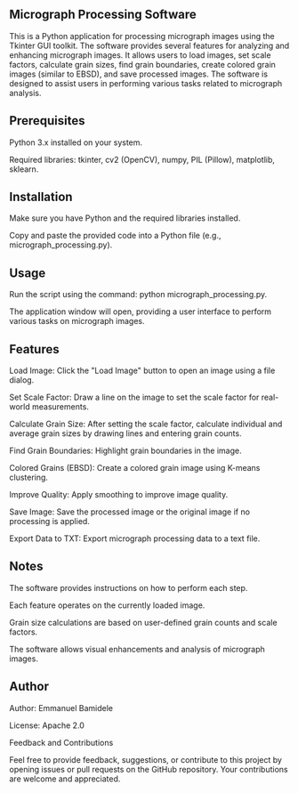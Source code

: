 ## Micrograph Processing Software
This is a Python application for processing micrograph images using the Tkinter GUI toolkit. The software provides several features for analyzing and enhancing micrograph images. It allows users to load images, set scale factors, calculate grain sizes, find grain boundaries, create colored grain images (similar to EBSD), and save processed images. The software is designed to assist users in performing various tasks related to micrograph analysis.

## Prerequisites

Python 3.x installed on your system.

Required libraries: tkinter, cv2 (OpenCV), numpy, PIL (Pillow), matplotlib, sklearn.

## Installation

Make sure you have Python and the required libraries installed.

Copy and paste the provided code into a Python file (e.g., micrograph_processing.py).

## Usage

Run the script using the command: python micrograph_processing.py.

The application window will open, providing a user interface to perform various tasks on micrograph images.

## Features

Load Image: Click the "Load Image" button to open an image using a file dialog.

Set Scale Factor: Draw a line on the image to set the scale factor for real-world measurements.

Calculate Grain Size: After setting the scale factor, calculate individual and average grain sizes by drawing lines and entering grain counts.

Find Grain Boundaries: Highlight grain boundaries in the image.

Colored Grains (EBSD): Create a colored grain image using K-means clustering.

Improve Quality: Apply smoothing to improve image quality.

Save Image: Save the processed image or the original image if no processing is applied.

Export Data to TXT: Export micrograph processing data to a text file.

## Notes

The software provides instructions on how to perform each step.

Each feature operates on the currently loaded image.

Grain size calculations are based on user-defined grain counts and scale factors.

The software allows visual enhancements and analysis of micrograph images.

## Author

Author: Emmanuel Bamidele

License: Apache 2.0

Feedback and Contributions

Feel free to provide feedback, suggestions, or contribute to this project by opening issues or pull requests on the GitHub repository. Your contributions are welcome and appreciated.
